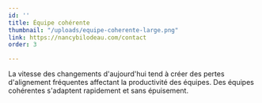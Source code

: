 ```yaml
---
id: ''
title: Équipe cohérente
thumbnail: "/uploads/equipe-coherente-large.png"
link: https://nancybilodeau.com/contact
order: 3

---
```

La vitesse des changements d'aujourd'hui tend à créer des pertes d'alignement fréquentes affectant la productivité des équipes. Des équipes cohérentes s'adaptent rapidement et sans épuisement.